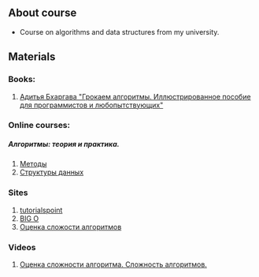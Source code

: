 [comment]: <> (## Data-Structures-and-Algorithms)


## About course
* Course on algorithms and data structures from my university.

## Materials
### Books:
   1. [Адитья Бхаргава "Грокаем алгоритмы. Иллюстрированное пособие для программистов и любопытствующих"](https://t.me/progbook/537)

### Online courses:
##### Алгоритмы: теория и практика.
  1. [Методы](https://stepik.org/course/217/syllabus)
  2. [Структуры данных](https://stepik.org/course/1547/syllabus)
  
### Sites
  1. [tutorialspoint](https://www.tutorialspoint.com/data_structures_algorithms/index.htm)
  2. [BIG O](https://habr.com/ru/post/444594/)
  3. [Оценка сложости алгоритмов](https://tproger.ru/articles/computational-complexity-explained/#:~:text=%D0%A1%D0%BB%D0%BE%D0%B6%D0%BD%D0%BE%D1%81%D1%82%D1%8C%20%D0%B0%D0%BB%D0%B3%D0%BE%D1%80%D0%B8%D1%82%D0%BC%D0%BE%D0%B2%20%D0%BE%D0%B1%D1%8B%D1%87%D0%BD%D0%BE%20%D0%BE%D1%86%D0%B5%D0%BD%D0%B8%D0%B2%D0%B0%D1%8E%D1%82%20%D0%BF%D0%BE,%D0%B1%D1%8B%D1%81%D1%82%D1%80%D0%B5%D0%B5%2C%20%D1%87%D0%B5%D0%BC%20%D0%B0%D0%BD%D0%B0%D0%BB%D0%BE%D0%B3%D0%B8%D1%87%D0%BD%D1%8B%D0%B9%20%D0%B8%D0%B7%201000.&text=%D1%81%D0%BB%D0%BE%D0%B6%D0%BD%D0%BE%D1%81%D1%82%D1%8C%20%D0%BF%D1%80%D0%B8%20%D1%81%D1%82%D1%80%D0%B5%D0%BC%D0%BB%D0%B5%D0%BD%D0%B8%D0%B8%20%D1%80%D0%B0%D0%B7%D0%BC%D0%B5%D1%80%D0%B0%20%D0%B2%D1%85%D0%BE%D0%B4%D0%BD%D1%8B%D1%85%20%D0%B4%D0%B0%D0%BD%D0%BD%D1%8B%D1%85%20%D0%BA%20%D0%B1%D0%B5%D1%81%D0%BA%D0%BE%D0%BD%D0%B5%D1%87%D0%BD%D0%BE%D1%81%D1%82%D0%B8.)
  
### Videos
  1. [Оценка сложности алгоритма. Сложность алгоритмов.](https://www.youtube.com/watch?v=ZRdOb4yR0kk&ab_channel=CronisAcademy)
